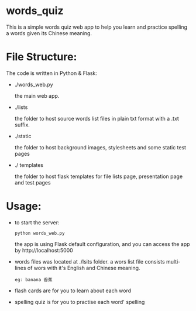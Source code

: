 # words_quiz
This is a simple words quiz web app to help you learn and practice spelling a words given its Chinese meaning.

# File Structure:

The code is written in Python & Flask:

  - ./words_web.py
  
      the main web app.
  
  - ./lists
  
      the folder to host source words list files in plain txt format with a .txt suffix. 
  
  - ./static
  
      the folder to host background images, stylesheets and some static test pages
  
  - ./ templates
  
      the folder to host flask templates for file lists page, presentation page and test pages
  
# Usage:
  
  - to start the server:
    
        python words_web.py
      
      the app is using Flask default configuration, and you can access the app by http://localhost:5000
    
  - words files was located at ./lsits folder. a wors list file consists multi-lines of wors with it's English and Chinese meaning.
  
        eg: banana 香蕉
    
  - flash cards are for you to learn about each word
  - spelling quiz is for you to practise each word' spelling
